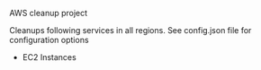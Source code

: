 AWS cleanup project

Cleanups following services in all regions.
See config.json file for configuration options

- EC2 Instances